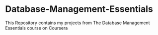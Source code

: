 # Database-Management-Essentials
This Repository contains my projects from The Database Management Essentials course on Coursera
